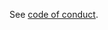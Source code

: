 See [code of conduct].

[code of conduct]: https://github.com/IntersectMBO/cardano-engineering-handbook/blob/main/CODE-OF-CONDUCT.md
